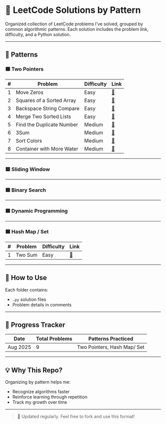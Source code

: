 # 🧠 LeetCode Solutions by Pattern

Organized collection of LeetCode problems I've solved, grouped by common algorithmic patterns. Each solution includes the problem link, difficulty, and a Python solution.

---

## 📌 Patterns

### 🟦 Two Pointers
| # | Problem | Difficulty | Link |
|--|---------|------------|------|
| 1 | Move Zeros | Easy | [🔗](https://leetcode.com/problems/move-zeroes/description/) |
| 2 | Squares of a Sorted Array | Easy | [🔗](https://leetcode.com/problems/squares-of-a-sorted-array/description/) |
| 3 | Backspace String Compare | Easy | [🔗](https://leetcode.com/problems/backspace-string-compare/) |
| 4 | Merge Two Sorted Lists | Easy | [🔗](https://leetcode.com/problems/merge-two-sorted-lists/) |
| 5 | Find the Duplicate Number | Medium | [🔗](https://leetcode.com/problems/find-the-duplicate-number/) |
| 6 | 3Sum | Medium | [🔗](https://leetcode.com/problems/3sum/description/) |
| 7 | Sort Colors | Medium | [🔗](https://leetcode.com/problems/sort-colors/description/) |
| 8 | Container with More Water | Medium | [🔗](https://leetcode.com/problems/container-with-most-water/description/) |
---

### 🟨 Sliding Window

---

### 🟥 Binary Search

---

### 🟩 Dynamic Programming

---

### 🟦 Hash Map / Set
| # | Problem | Difficulty | Link |
|--|---------|------------|------|
| 1 | Two Sum | Easy | [🔗](https://leetcode.com/problems/two-sum/description/) |

---

## 🧰 How to Use

Each folder contains:
- `.py` solution files
- Problem details in comments

---

## 📅 Progress Tracker

| Date | Total Problems | Patterns Practiced |
|------|----------------|--------------------|
| Aug 2025 | 9 | Two Pointers, Hash Map/ Set |

---

## 💡 Why This Repo?
Organizing by pattern helps me:
- Recognize algorithms faster
- Reinforce learning through repetition
- Track my growth over time

---

> 🔁 Updated regularly. Feel free to fork and use this format!

